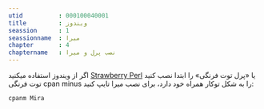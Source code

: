```yaml
---
utid          : 000100040001
title         : ویندوز
seassion      : 1
seassionname  : میرا
chapter       : 4
chaptername   : نصب پرل و میرا
---
```



<p>اگر از ویندوز استفاده میکنید <a href="http://strawberryperl.com/" title="Strawberry Perl">Strawberry Perl</a> یا «پرل توت فرنگی» را ابتدا نصب کنید <br />
توت فرنگی cpan minus را به شکل توکار همراه خود دارد، برای نصب میرا تایپ کنید:</p>

<pre><code>cpanm Mira
</code></pre>


